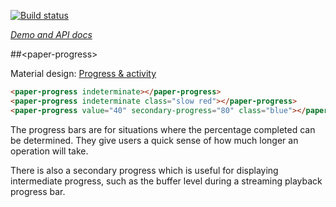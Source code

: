 
<!---

This README is automatically generated from the comments in these files:
paper-progress.html

Edit those files, and our readme bot will duplicate them over here!
Edit this file, and the bot will squash your changes :)

The bot does some handling of markdown. Please file a bug if it does the wrong
thing! https://github.com/PolymerLabs/tedium/issues

-->

[![Build status](https://travis-ci.org/PolymerElements/paper-progress.svg?branch=master)](https://travis-ci.org/PolymerElements/paper-progress)

_[Demo and API docs](https://elements.polymer-project.org/elements/paper-progress)_


##&lt;paper-progress&gt;

Material design: [Progress & activity](https://www.google.com/design/spec/components/progress-activity.html)

<!---
```
<custom-element-demo>
<template>
<script src="../webcomponentsjs/webcomponents-lite.js"></script>
<link rel="import" href="../paper-styles/color.html">
<link rel="import" href="paper-progress.html">
<style is="custom-style">
  paper-progress {
    display: block;
    width: 100%;
    margin: 20px 0;
  }
  paper-progress.slow {
    --paper-progress-indeterminate-cycle-duration: 5s;
  }
  paper-progress.blue {
    --paper-progress-active-color: var(--paper-light-blue-500);
    --paper-progress-secondary-color: var(--paper-light-blue-100);
  }
  paper-progress.red {
    --paper-progress-active-color: var(--paper-red-500);
    --paper-progress-secondary-color: var(--paper-red-100);
  }
  }
</style>
</template>
</custom-element-demo>
```
-->
```html
<paper-progress indeterminate></paper-progress>
<paper-progress indeterminate class="slow red"></paper-progress>
<paper-progress value="40" secondary-progress="80" class="blue"></paper-progress>
```

The progress bars are for situations where the percentage completed can be
determined. They give users a quick sense of how much longer an operation
will take.

There is also a secondary progress which is useful for displaying intermediate
progress, such as the buffer level during a streaming playback progress bar.

